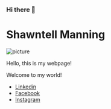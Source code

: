 ### Hi there 👋

<!DOCTYPE html>
<html lang="en-us">
<head>
  <meta charset="UTF-8">
  <title>Basic HTML Bio</title>
</head>

<body>
<h1>Shawntell Manning</h1>
<img src="https://scontent-lga3-1.cdninstagram.com/v/t51.2885-19/s150x150/106368634_3068058653311816_1652935720496940158_n.jpg?_nc_ht=scontent-lga3-1.cdninstagram.com&_nc_ohc=rR1q9aUGYcgAX_vMDTO&tp=1&oh=b95368cf175848c8f296fcbd381204f1&oe=605EBBC6" alt="picture">
<p>Hello, this is my webpage!</p>
<p>Welcome to my world!</p>

<ul>
  <li><a href="https://www.linkedin.com/in/shawntell/">Linkedin</a></li>
  <li><a href="https://www.facebook.com/Ashante112">Facebook</a></li>
  <li><a href="https://www.instagram.com/ashante112/">Instagram</a></li>
</ul>

</body>

</html>
